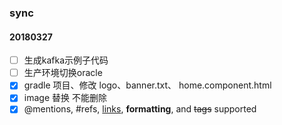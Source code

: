 ### sync

#### 20180327

- [ ] 生成kafka示例子代码
- [ ] 生产环境切换oracle
- [x] gradle 项目、修改 logo、banner.txt、 home.component.html
- [x] image 替换 不能删除
- [x] @mentions, #refs, [links](), **formatting**, and <del>tags</del> supported
